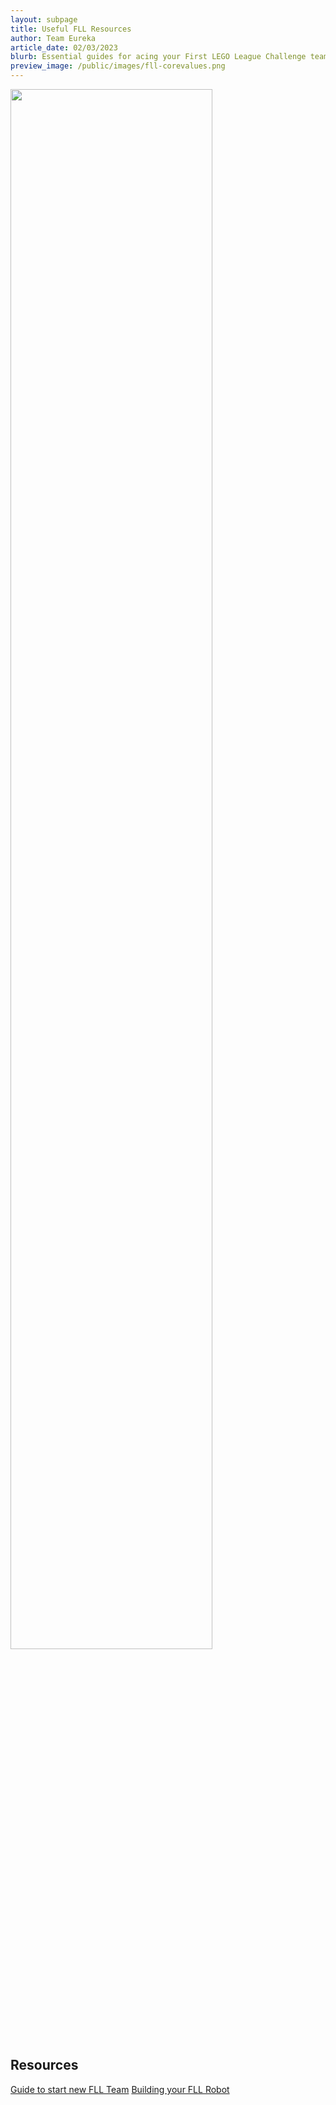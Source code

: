 ```yaml
---
layout: subpage
title: Useful FLL Resources
author: Team Eureka
article_date: 02/03/2023
blurb: Essential guides for acing your First LEGO League Challenge team journey.
preview_image: /public/images/fll-corevalues.png
---
```


<img src="/fll-team-image-v1.jpg" width="80%">

## Resources

<a class="sidebar-nav-item" href="{{ 'fll/creating-new-fll-team' | relative_url }}">Guide to start new FLL Team</a>
<a class="sidebar-nav-item" href="{{ 'fll/building-your-robot' | relative_url }}">Building your FLL Robot</a>


